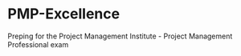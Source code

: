 # PMP-Excellence
Preping for the Project Management Institute - Project Management Professional exam
